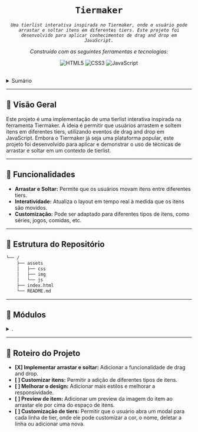 <p align="center">
    <h1 align="center"><code>Tiermaker</code></h1>
</p>
<p align="center">
    <em><code>Uma tierlist interativa inspirada no Tiermaker, onde o usuário pode arrastar e soltar itens em diferentes tiers. Este projeto foi desenvolvido para aplicar conhecimentos de drag and drop em JavaScript.</code></em>
</p>
<p align="center">
	<!-- repositório local, sem badges de metadados. --></p>
<p align="center">
		<em>Construído com as seguintes ferramentas e tecnologias:</em>
</p>
<p align="center">
	<img src="https://img.shields.io/badge/HTML5-E34F26.svg?style=flat-square&logo=HTML5&logoColor=white" alt="HTML5">
	<img src="https://img.shields.io/badge/CSS3-1572B6.svg?style=flat-square&logo=CSS3&logoColor=white" alt="CSS3">
	<img src="https://img.shields.io/badge/JavaScript-F7DF1C.svg?style=flat-square&logo=JavaScript&logoColor=black" alt="JavaScript">
</p>

<br>

<details><summary>Sumário</summary>

- [📍 Visão Geral](#-visão-geral)
- [👾 Funcionalidades](#-funcionalidades)
- [📂 Estrutura do Repositório](#-estrutura-do-repositório)
- [🧩 Módulos](#-módulos)
- [📌 Roteiro do Projeto](#-roteiro-do-projeto)

</details>
<hr>

## 📍 Visão Geral

Este projeto é uma implementação de uma tierlist interativa inspirada na ferramenta Tiermaker. A ideia é permitir que usuários arrastem e soltem itens em diferentes tiers, utilizando eventos de drag and drop em JavaScript. Embora o Tiermaker já seja uma plataforma popular, este projeto foi desenvolvido para aplicar e demonstrar o uso de técnicas de arrastar e soltar em um contexto de tierlist.

---

## 👾 Funcionalidades

- **Arrastar e Soltar:** Permite que os usuários movam itens entre diferentes tiers.
- **Interatividade:** Atualiza o layout em tempo real à medida que os itens são movidos.
- **Customização:** Pode ser adaptado para diferentes tipos de itens, como séries, jogos, comidas, etc.

---

## 📂 Estrutura do Repositório

```sh
└── /
    ├── assets
    │   ├── css
    │   ├── img
    │   └── js
    ├── index.html
    └── README.md

```
---

## 🧩 Módulos

<details closed><summary>.</summary>

| Arquivo     | Resumo                                                          |
|-------------|-----------------------------------------------------------------|
| index.html  | Contém o código HTML para a estrutura da tierlist.              |
| style.css   | Define o estilo e a aparência da tierlist.                      |
| script.js   | Contém a lógica para arrastar e soltar os itens na tierlist.    |

</details>

---

## 📌 Roteiro do Projeto

- **[X] Implementar arrastar e soltar:** Adicionar a funcionalidade de drag and drop.
- **[ ] Customizar itens:** Permitir a adição de diferentes tipos de itens.
- **[ ] Melhorar o design:** Adicionar mais estilos e melhorar a responsividade.
- **[ ] Preview de item:** Adicionar um preview da imagem do item ao arrastar ele por cima do espaço de itens.
- **[ ] Customização de tiers:** Permitir que o usuário abra um modal para cada linha de tier, onde ele pode customizar a cor, o nome, deletar a linha ou adicionar uma nova.


